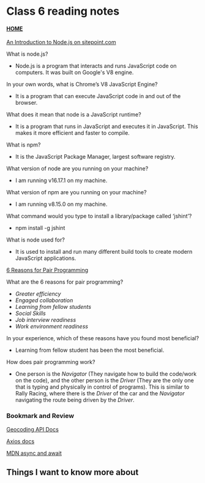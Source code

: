 # Class 6 reading notes

#### [HOME](https://cesarderio.github.io/reading-notes/)

[An Introduction to Node.js on sitepoint.com](https://www.sitepoint.com/an-introduction-to-node-js/)

What is node.js?

* Node.js is a program that interacts and runs JavaScript code on computers. It was built on Google's V8 engine.

In your own words, what is Chrome’s V8 JavaScript Engine?

* It is a program that can execute JavaScript code in and out of the browser.

What does it mean that node is a JavaScript runtime?

* It is a program that runs in JavaScript and executes it in JavaScript. This makes it more efficient and faster to compile.

What is npm?

* It is the JavaScript Package Manager, largest software registry.

What version of node are you running on your machine?

* I am running v16.17.1 on my machine.

What version of npm are you running on your machine?

* I am running v8.15.0 on my machine.

What command would you type to install a library/package called ‘jshint’?

* npm install -g jshint

What is node used for?

* It is used to install and run many different build tools to create modern JavaScript applications.

[6 Reasons for Pair Programming](https://www.codefellows.org/blog/6-reasons-for-pair-programming/)

What are the 6 reasons for pair programming?

* *Greater efficiency*
* *Engaged collaboration*
* *Learning from fellow students*
* *Social Skills*
* *Job interview readiness*
* *Work environment readiness*

In your experience, which of these reasons have you found most beneficial?

* Learning from fellow student has been the most beneficial.

How does pair programming work?

* One person is the *Navigator* (They navigate how to build the code/work on the code), and the other person is the *Driver* (They are the only one that is typing and physically in control of programs). This is similar to Rally Racing, where there is the *Driver* of the car and the *Navigator* navigating the route being driven by the *Driver*.

### Bookmark and Review

[Geocoding API Docs](https://locationiq.com/)

[Axios docs](https://www.npmjs.com/package/axios)

[MDN async and await](https://developer.mozilla.org/en-US/docs/Learn/JavaScript/Asynchronous/Promises)

## Things I want to know more about
